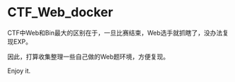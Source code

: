 # CTF_Web_docker

CTF中Web和Bin最大的区别在于，一旦比赛结束，Web选手就抓瞎了，没办法复现EXP。

因此，打算收集整理一些自己做的Web题环境，方便复现。

Enjoy it.